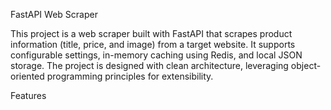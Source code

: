 FastAPI Web Scraper

This project is a web scraper built with FastAPI that scrapes product information (title, price, and image) from a target website. It supports configurable settings, in-memory caching using Redis, and local JSON storage. The project is designed with clean architecture, leveraging object-oriented programming principles for extensibility.

Features
